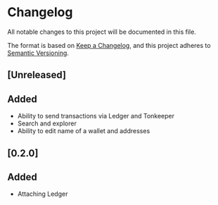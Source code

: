 # Changelog

All notable changes to this project will be documented in this file.

The format is based on [Keep a Changelog](https://keepachangelog.com/en/1.0.0/),
and this project adheres to [Semantic Versioning](https://semver.org/spec/v2.0.0.html).

## [Unreleased]

## Added
- Ability to send transactions via Ledger and Tonkeeper
- Search and explorer
- Ability to edit name of a wallet and addresses

## [0.2.0]

## Added
- Attaching Ledger
